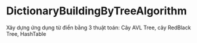# DictionaryBuildingByTreeAlgorithm
Xây dựng ứng dụng từ điển bằng 3 thuật toán: Cây AVL Tree, cây RedBlack Tree, HashTable
